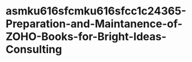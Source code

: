 # asmku616sfcmku616sfcc1c24365-Preparation-and-Maintanence-of-ZOHO-Books-for-Bright-Ideas-Consulting